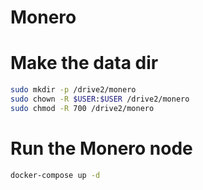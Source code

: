# Monero

# Make the data dir

```bash
sudo mkdir -p /drive2/monero
sudo chown -R $USER:$USER /drive2/monero
sudo chmod -R 700 /drive2/monero
```

# Run the Monero node

```bash
docker-compose up -d
```
